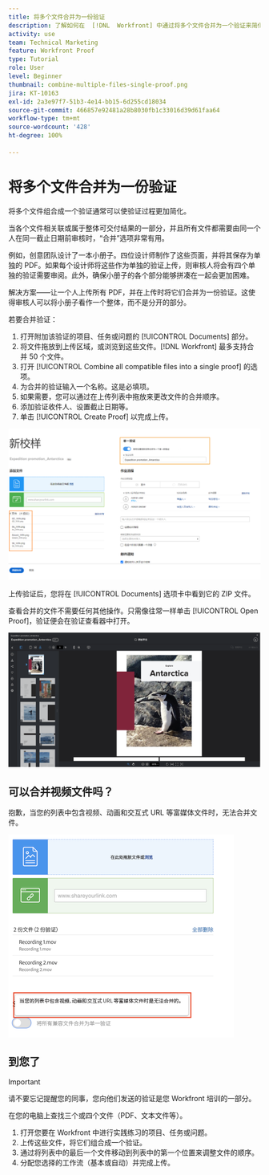 ```yaml
---
title: 将多个文件合并为一份验证
description: 了解如何在  [!DNL  Workfront] 中通过将多个文件合并为一个验证来简化验证过程。
activity: use
team: Technical Marketing
feature: Workfront Proof
type: Tutorial
role: User
level: Beginner
thumbnail: combine-multiple-files-single-proof.png
jira: KT-10163
exl-id: 2a3e97f7-51b3-4e14-bb15-6d255cd18034
source-git-commit: 466857e92481a28b8030fb1c33016d39d61faa64
workflow-type: tm+mt
source-wordcount: '428'
ht-degree: 100%

---
```


# 将多个文件合并为一份验证

将多个文件组合成一个验证通常可以使验证过程更加简化。

当各个文件相关联或属于整体可交付结果的一部分，并且所有文件都需要由同一个人在同一截止日期前审核时，“合并”选项非常有用。

例如，创意团队设计了一本小册子。四位设计师制作了这些页面，并将其保存为单独的 PDF。如果每个设计师将这些作为单独的验证上传，则审核人将会有四个单独的验证需要审阅。此外，确保小册子的各个部分能够拼凑在一起会更加困难。

解决方案——让一个人上传所有 PDF，并在上传时将它们合并为一份验证。这使得审核人可以将小册子看作一个整体，而不是分开的部分。

若要合并验证：

1. 打开附加该验证的项目、任务或问题的 [!UICONTROL Documents] 部分。
2. 将文件拖放到上传区域，或浏览到这些文件。[!DNL Workfront] 最多支持合并 50 个文件。
3. 打开 [!UICONTROL Combine all compatible files into a single proof] 的选项。
4. 为合并的验证输入一个名称。这是必填项。
5. 如果需要，您可以通过在上传列表中拖放来更改文件的合并顺序。
6. 添加验证收件人、设置截止日期等。
7. 单击 [!UICONTROL Create Proof] 以完成上传。

![[!UICONTROL New proof] 窗口的图像，其中突出显示上传的文件列表和 [!UICONTROL Single proof] 部分。](assets/combine-proofs.png)

上传验证后，您将在 [!UICONTROL Documents] 选项卡中看到它的 ZIP 文件。

查看合并的文件不需要任何其他操作。只需像往常一样单击 [!UICONTROL Open Proof]，验证便会在验证查看器中打开。

![验证查看器的图像，其中可以看到多页验证。](assets/combine-proofs-2.png)

## 可以合并视频文件吗？

抱歉，当您的列表中包含视频、动画和交互式 URL 等富媒体文件时，无法合并文件。

![解释您无法合并视频文件的错误消息的图像。](assets/combine-proofs-error.png)


## 到您了

>[!IMPORTANT]
>
>请不要忘记提醒您的同事，您向他们发送的验证是您 Workfront 培训的一部分。


在您的电脑上查找三个或四个文件（PDF、文本文件等）。

1. 打开您要在 Workfront 中进行实践练习的项目、任务或问题。
1. 上传这些文件，将它们组合成一个验证。
1. 通过将列表中的最后一个文件移动到列表中的第一个位置来调整文件的顺序。
1. 分配您选择的工作流（基本或自动）并完成上传。



<!--
##Learn more
* Create a multi-page proof
-->
